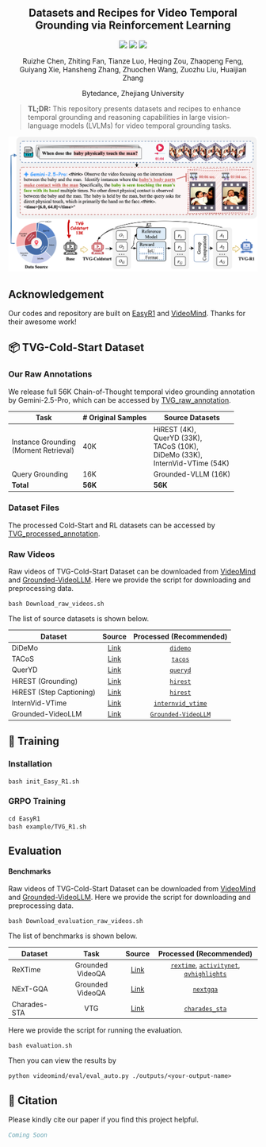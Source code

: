 
<h2 align="center">Datasets and Recipes for Video Temporal Grounding via
Reinforcement Learning</h2>

<p align="center">
  <a href="https://arxiv.org/abs/" target="_blank"><img src="https://img.shields.io/badge/arXiv-2507.2341-red"></a>
  <a href="https://huggingface.co/collections/RuizheChen/tvg-r1-68820771aef4c59bad76aebf" target="_blank"><img src="https://img.shields.io/badge/%F0%9F%A4%97%20Hugging%20Face-Model-blue"></a>
  <a href="https://huggingface.co/datasets/RuizheChen/TVG_processed_data" target="_blank"><img src="https://img.shields.io/badge/%F0%9F%A4%97%20Hugging%20Face-Dataset-orange"></a>
</p>


<p align="center">
  Ruizhe Chen, Zhiting Fan, Tianze Luo, Heqing Zou, Zhaopeng Feng, Guiyang Xie, Hansheng Zhang, Zhuochen Wang, Zuozhu Liu, Huaijian Zhang 
  <p align="center">Bytedance, Zhejiang University</p>
</p>


> **TL;DR:** This repository presents datasets and recipes to enhance temporal grounding and reasoning capabilities in large vision-language models (LVLMs) for video temporal grounding tasks.


<p align="center"><img width="750" src="images/VTG_R1_pipeline.png"></p>

##  Acknowledgement

Our codes and repository are built on [EasyR1](https://github.com/hiyouga/EasyR1) and [VideoMind](https://github.com/yeliudev/VideoMind). Thanks for their awesome work!

## 📦 TVG-Cold-Start Dataset

### Our Raw Annotations

We release full 56K Chain-of-Thought temporal video grounding annotation by Gemini-2.5-Pro, which can be accessed by [TVG_raw_annotation](https://huggingface.co/datasets/RuizheChen/TVG_raw_annotation).

| Task                                         | # Original Samples | Source Datasets                                                                                                  |
|----------------------------------------------|-------------------|------------------------------------------------------------------------------------------------------------------|
| Instance Grounding <br/>(Moment Retrieval)   | 40K               | HiREST (4K),<br/>QuerYD (33K),<br/>TACoS (10K),<br/>DiDeMo (33K),<br/>InternVid-VTime (54K)   |
| Query Grounding                             | 16K               | Grounded-VLLM (16K)                                                                                          |
| **Total**                                   | **56K**           | **56K**                                                                                                                 |


### Dataset Files

The processed Cold-Start and RL datasets can be accessed by [TVG_processed_annotation](https://huggingface.co/datasets/RuizheChen/TVG_processed_data).


### Raw Videos
Raw videos of TVG-Cold-Start Dataset can be downloaded from [VideoMind](https://huggingface.co/datasets/yeliudev/VideoMind-Dataset) and [Grounded-VideoLLM](https://huggingface.co/datasets/WHB139426/Grounded-VideoLLM).
Here we provide the script for downloading and preprocessing data.

```shell
bash Download_raw_videos.sh
```

The list of source datasets is shown below.

| Dataset | Source | Processed (Recommended) |
|-|:-:|:-:|
| DiDeMo | [Link](https://github.com/LisaAnne/LocalizingMoments/) | [`didemo`](https://huggingface.co/datasets/yeliudev/VideoMind-Dataset/tree/main/didemo) |
| TACoS | [Link](https://www.mpi-inf.mpg.de/departments/computer-vision-and-machine-learning/research/vision-and-language/tacos-multi-level-corpus) | [`tacos`](https://huggingface.co/datasets/yeliudev/VideoMind-Dataset/tree/main/tacos) |
| QuerYD | [Link](https://www.robots.ox.ac.uk/~vgg/data/queryd/) | [`queryd`](https://huggingface.co/datasets/yeliudev/VideoMind-Dataset/tree/main/queryd) |
| HiREST (Grounding) | [Link](https://github.com/j-min/HiREST) | [`hirest`](https://huggingface.co/datasets/yeliudev/VideoMind-Dataset/tree/main/hirest) |
| HiREST (Step Captioning) | [Link](https://github.com/j-min/HiREST) | [`hirest`](https://huggingface.co/datasets/yeliudev/VideoMind-Dataset/tree/main/hirest) |
| InternVid-VTime | [Link](https://github.com/OpenGVLab/InternVideo/tree/main/Data/InternVid) | [`internvid_vtime`](https://huggingface.co/datasets/yeliudev/VideoMind-Dataset/tree/main/internvid_vtime) |
| Grounded-VideoLLM | [Link](https://huggingface.co/datasets/WHB139426/Grounded-VideoLLM) | [`Grounded-VideoLLM`](https://huggingface.co/datasets/WHB139426/Grounded-VideoLLM) |

## 🚀 Training

### Installation
```shell
bash init_Easy_R1.sh
```

### GRPO Training
```shell
cd EasyR1
bash example/TVG_R1.sh
```


## Evaluation

#### Benchmarks

Raw videos of TVG-Cold-Start Dataset can be downloaded from [VideoMind](https://huggingface.co/datasets/yeliudev/VideoMind-Dataset) and [Grounded-VideoLLM](https://huggingface.co/datasets/WHB139426/Grounded-VideoLLM).
Here we provide the script for downloading and preprocessing data.

```shell
bash Download_evaluation_raw_videos.sh
```

The list of benchmarks is shown below.

| Dataset | Task | Source | Processed (Recommended) |
|-|:-:|:-:|:-:|
| ReXTime | Grounded VideoQA | [Link](https://github.com/ReXTime/ReXTime) | [`rextime`](https://huggingface.co/datasets/yeliudev/VideoMind-Dataset/tree/main/rextime), [`activitynet`](https://huggingface.co/datasets/yeliudev/VideoMind-Dataset/tree/main/activitynet), [`qvhighlights`](https://huggingface.co/datasets/yeliudev/VideoMind-Dataset/tree/main/qvhighlights) |
| NExT-GQA | Grounded VideoQA | [Link](https://github.com/doc-doc/NExT-GQA) | [`nextgqa`](https://huggingface.co/datasets/yeliudev/VideoMind-Dataset/tree/main/nextgqa) |
| Charades-STA | VTG | [Link](https://github.com/jiyanggao/TALL) | [`charades_sta`](https://huggingface.co/datasets/yeliudev/VideoMind-Dataset/tree/main/charades_sta) |

Here we provide the script for running the evaluation.

```shell
bash evaluation.sh
```

Then you can view the results by

```shell
python videomind/eval/eval_auto.py ./outputs/<your-output-name>
```



## 📖 Citation

Please kindly cite our paper if you find this project helpful.

```bibtex
Coming Soon
```


